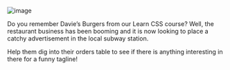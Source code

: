 ![image](https://s3.amazonaws.com/codecademy-content/courses/sql-intensive/daviesburgers.png)

Do you remember Davie’s Burgers from our Learn CSS course? Well, the restaurant business has been booming and it is now looking to place a catchy advertisement in the local subway station.

Help them dig into their orders table to see if there is anything interesting in there for a funny tagline!
